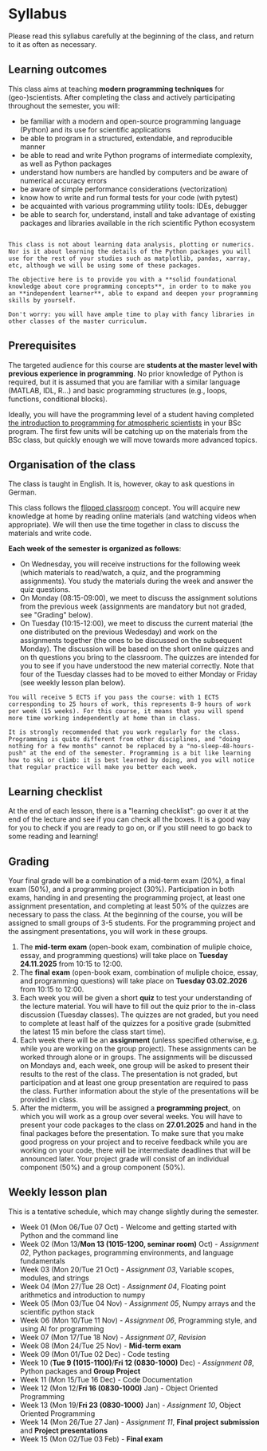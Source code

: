 # Syllabus

Please read this syllabus carefully at the beginning of the class, and return to it as often as necessary.

## Learning outcomes

This class aims at teaching **modern programming techniques** for (geo-)scientists. After completing the class and actively participating throughout the semester, you will:
- be familiar with a modern and open-source programming language (Python) and its use for scientific applications
- be able to program in a structured, extendable, and reproducible manner
- be able to read and write Python programs of intermediate complexity, as well as Python packages
- understand how numbers are handled by computers and be aware of numerical accuracy errors 
- be aware of simple performance considerations (vectorization)
- know how to write and run formal tests for your code (with pytest)
- be acquainted with various programming utility tools: IDEs, debugger
- be able to search for, understand, install and take advantage of existing packages and libraries available in the rich scientific Python ecosystem


```{admonition} Non-objectives of this class:

This class is not about learning data analysis, plotting or numerics. Nor is it about learning the details of the Python packages you will use for the rest of your studies such as matplotlib, pandas, xarray, etc, although we will be using some of these packages. 

The objective here is to provide you with a **solid foundational knowledge about core programming concepts**, in order to to make you an **independent learner**, able to expand and deepen your programming skills by yourself.

Don't worry: you will have ample time to play with fancy libraries in other classes of the master curriculum.
```

## Prerequisites

The targeted audience for this course are **students at the master level with previous experience in programming**. No prior knowledge of Python is required, but it is assumed that you are familiar with a similar language (MATLAB, IDL, R...) and basic programming structures (e.g., loops, functions, conditional blocks). 

Ideally, you will have the programming level of a student having completed <a href="https://lfuonline.uibk.ac.at/public/lfuonline_lv.details?sem_id_in=25S&lvnr_id_in=707638&sprache_in=en">the introduction to programming for atmospheric scientists</a> in your BSc program. The first few units will be catching up on the materials from the BSc class, but quickly enough we will move towards more advanced topics.

## Organisation of the class

The class is taught in English. It is, however, okay to ask questions in German.

This class follows the [flipped classroom](https://en.wikipedia.org/wiki/Flipped_classroom) concept. You will acquire new knowledge at home by reading online materials (and watching videos when appropriate). We will then use the time together in class to discuss the materials and write code.

**Each week of the semester is organized as follows**:
- On Wednesday, you will receive instructions for the following week (which materials to read/watch, a quiz, and the programming assignments). You study the materials during the week and answer the quiz questions.
- On Monday (08:15-09:00), we meet to discuss the assignment solutions from the previous week (assignments are mandatory but not graded, see "Grading" below).
- On Tuesday (10:15-12:00), we meet to discuss the current material (the one distributed on the previous Wedesday) and work on the assignments together (the ones to be discussed on the subsequent Monday). The discussion will be based on the short online quizzes and on th questions you bring to the classroom. The quizzes are intended for you to see if you have understood the new material correctly. Note that four of the Tuesday classes had to be moved to either Monday or Friday (see weekly lesson plan below).

```{important}
You will receive 5 ECTS if you pass the course: with 1 ECTS corresponding to 25 hours of work, this represents 8-9 hours of work per week (15 weeks). For this course, it means that you will spend more time working independently at home than in class.

It is strongly recommended that you work regularly for the class. Programming is quite different from other disciplines, and "doing nothing for a few months" cannot be replaced by a "no-sleep-48-hours-push" at the end of the semester. Programming is a bit like learning how to ski or climb: it is best learned by doing, and you will notice that regular practice will make you better each week.
```

## Learning checklist

At the end of each lesson, there is a "learning checklist": go over it at the end of the lecture and see if you can check all the boxes. It is a good way for you to check if you are ready to go on, or if you still need to go back to some reading and learning!

## Grading 

Your final grade will be a combination of a mid-term exam (20%), a final exam (50%), and a programming project (30%). Participation in both exams, handing in and presenting the programming project, at least one assignment presentation, and completing at least 50% of the quizzes are necessary to pass the class. At the beginning of the course, you will be assigned to small groups of 3-5 students. For the programming project and the assingment presentations, you will work in these groups.

1. The **mid-term exam** (open-book exam, combination of muliple choice, essay, and programming questions) will take place on **Tuesday 24.11.2025** from 10:15 to 12:00.
2. The **final exam** (open-book exam, combination of muliple choice, essay, and programming questions) will take place on **Tuesday 03.02.2026** from 10:15 to 12:00.
3. Each week you will be given a short **quiz** to test your understanding of the lecture material. You will have to fill out the quiz prior to the in-class discussion (Tuesday classes). The quizzes are not graded, but you need to complete at least half of the quizzes for a positive grade (submitted the latest 15 min before the class start time).
4. Each week there will be an **assignment** (unless specified otherwise, e.g. while you are working on the group project). These assignments can be worked through alone or in groups. The assignments will be discussed on Mondays and, each week, one group will be asked to present their results to the rest of the class. The presentation is not graded, but participation and at least one group presentation are required to pass the class. Further information about the style of the presentations will be provided in class.
5. After the midterm, you will be assigned a **programming project**, on which you will work as a group over several weeks. You will have to present your code packages to the class on **27.01.2025** and hand in the final packages before the presentation. To make sure that you make good progress on your project and to receive feedback while you are working on your code, there will be intermediate deadlines that will be announced later. Your project grade will consist of an individual component (50%) and a group component (50%).

## Weekly lesson plan 

This is a tentative schedule, which may change slightly during the semester.

- Week 01 (Mon 06/Tue 07 Oct) - Welcome and getting started with Python and the command line
- Week 02 (Mon 13/**Mon 13 (1015-1200, seminar room)** Oct) - *Assignment 02*, Python packages, programming environments, and language fundamentals
- Week 03 (Mon 20/Tue 21 Oct) - *Assignment 03*, Variable scopes, modules, and strings
- Week 04 (Mon 27/Tue 28 Oct) - *Assignment 04*, Floating point arithmetics and introduction to numpy
- Week 05 (Mon 03/Tue 04 Nov) - *Assignment 05*, Numpy arrays and the scientific python stack
- Week 06 (Mon 10/Tue 11 Nov) - *Assignment 06*, Programming style, and using AI for programming
- Week 07 (Mon 17/Tue 18 Nov) - *Assignment 07*, *Revision*
- Week 08 (Mon 24/Tue 25 Nov) - **Mid-term exam**
- Week 09 (Mon 01/Tue 02 Dec) - Code testing
- Week 10 (**Tue 9 (1015-1100)**/**Fri 12 (0830-1000)** Dec) - *Assignment 08*, Python packages and **Group Project** 
- Week 11 (Mon 15/Tue 16 Dec) - Code Documentation
- Week 12 (Mon 12/**Fri 16 (0830-1000)** Jan) - Object Oriented Programming
- Week 13 (Mon 19/**Fri 23 (0830-1000)** Jan) - *Assignment 10*, Object Oriented Programming
- Week 14 (Mon 26/Tue 27 Jan) - *Assignment 11*, **Final project submission** and **Project presentations**
- Week 15 (Mon 02/Tue 03 Feb) - **Final exam**
